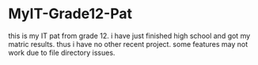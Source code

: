 # MyIT-Grade12-Pat
this is my IT pat from grade 12. i have just finished high school and got my matric results. thus i have no other recent project. some features may not work due to file directory issues.
